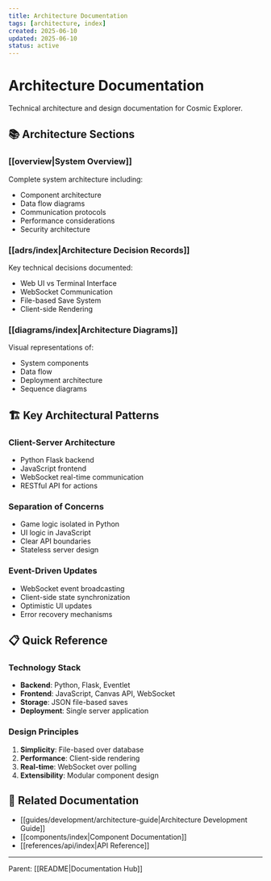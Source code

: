 ```yaml
---
title: Architecture Documentation
tags: [architecture, index]
created: 2025-06-10
updated: 2025-06-10
status: active
---
```


# Architecture Documentation

Technical architecture and design documentation for Cosmic Explorer.

## 📚 Architecture Sections

### [[overview|System Overview]]
Complete system architecture including:
- Component architecture
- Data flow diagrams  
- Communication protocols
- Performance considerations
- Security architecture

### [[adrs/index|Architecture Decision Records]]
Key technical decisions documented:
- Web UI vs Terminal Interface
- WebSocket Communication
- File-based Save System
- Client-side Rendering

### [[diagrams/index|Architecture Diagrams]]
Visual representations of:
- System components
- Data flow
- Deployment architecture
- Sequence diagrams

## 🏗️ Key Architectural Patterns

### Client-Server Architecture
- Python Flask backend
- JavaScript frontend
- WebSocket real-time communication
- RESTful API for actions

### Separation of Concerns
- Game logic isolated in Python
- UI logic in JavaScript
- Clear API boundaries
- Stateless server design

### Event-Driven Updates
- WebSocket event broadcasting
- Client-side state synchronization
- Optimistic UI updates
- Error recovery mechanisms

## 📋 Quick Reference

### Technology Stack
- **Backend**: Python, Flask, Eventlet
- **Frontend**: JavaScript, Canvas API, WebSocket
- **Storage**: JSON file-based saves
- **Deployment**: Single server application

### Design Principles
1. **Simplicity**: File-based over database
2. **Performance**: Client-side rendering
3. **Real-time**: WebSocket over polling
4. **Extensibility**: Modular component design

## 🔗 Related Documentation

- [[guides/development/architecture-guide|Architecture Development Guide]]
- [[components/index|Component Documentation]]
- [[references/api/index|API Reference]]

---

Parent: [[README|Documentation Hub]]
